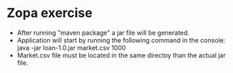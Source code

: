# Zopa exercise

* After running "maven package" a jar file will be generated.
* Application will start by running the following command in the console: java -jar loan-1.0.jar market.csv 1000
* Market.csv file must be located in the same directoy than the actual jar file.
